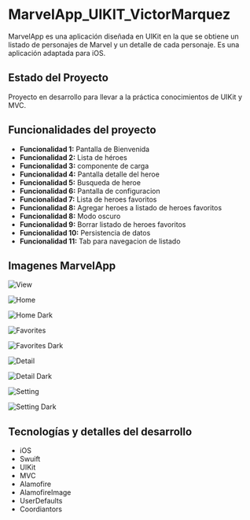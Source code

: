 # MarvelApp_UIKIT_VictorMarquez

MarvelApp es una aplicación diseñada en UIKit en la que se obtiene un listado de personajes de Marvel y un detalle de cada personaje. Es una aplicación  adaptada para iOS.

## Estado del Proyecto

Proyecto en desarrollo para llevar a la práctica conocimientos de UIKit y MVC.

## Funcionalidades del proyecto

- **Funcionalidad 1:**  Pantalla de Bienvenida
- **Funcionalidad 2:**  Lista de héroes
- **Funcionalidad 3:**  componente de carga
- **Funcionalidad 4:**  Pantalla detalle del heroe
- **Funcionalidad 5:**  Busqueda de heroe
- **Funcionalidad 6:**  Pantalla de configuracion
- **Funcionalidad 7:**  Lista de heroes favoritos
- **Funcionalidad 8:**  Agregar heroes a listado de heroes favoritos
- **Funcionalidad 8:**  Modo oscuro
- **Funcionalidad 9:**  Borrar listado de heroes favoritos
- **Funcionalidad 10:** Persistencia de datos
- **Funcionalidad 11:** Tab para navegacion de listado

## Imagenes MarvelApp

![View](https://sqrevjfizglmjxxfuvxy.supabase.co/storage/v1/object/sign/Talhua/marvel/view.png?token=eyJhbGciOiJIUzI1NiIsInR5cCI6IkpXVCJ9.eyJ1cmwiOiJUYWxodWEvbWFydmVsL3ZpZXcucG5nIiwiaWF0IjoxNzExMDMyNjI1LCJleHAiOjE3NDI1Njg2MjV9.Gu56LEG5_h8QcHIe3NMaHV2b843_zK5A5wzdZpCDfAM&t=2024-03-21T14%3A49%3A55.764Z)

![Home](https://sqrevjfizglmjxxfuvxy.supabase.co/storage/v1/object/sign/Talhua/marvel/h.png?token=eyJhbGciOiJIUzI1NiIsInR5cCI6IkpXVCJ9.eyJ1cmwiOiJUYWxodWEvbWFydmVsL2gucG5nIiwiaWF0IjoxNzExMDMyNTEzLCJleHAiOjE3NDI1Njg1MTN9.51-Iqv5agVOVsCyg7h2BfCPE56jZcJ5VrIq2A4YbelM&t=2024-03-21T14%3A48%3A04.094Z)

![Home Dark](https://sqrevjfizglmjxxfuvxy.supabase.co/storage/v1/object/sign/Talhua/marvel/hd.png?token=eyJhbGciOiJIUzI1NiIsInR5cCI6IkpXVCJ9.eyJ1cmwiOiJUYWxodWEvbWFydmVsL2hkLnBuZyIsImlhdCI6MTcxMTAzMjU1MCwiZXhwIjoxNzQyNTY4NTUwfQ.tXM31WG_4XgxJfGSZJSK8R3_tRgQZ46bNTenL99ScXI&t=2024-03-21T14%3A48%3A41.052Z)

![Favorites](https://sqrevjfizglmjxxfuvxy.supabase.co/storage/v1/object/sign/Talhua/marvel/f.png?token=eyJhbGciOiJIUzI1NiIsInR5cCI6IkpXVCJ9.eyJ1cmwiOiJUYWxodWEvbWFydmVsL2YucG5nIiwiaWF0IjoxNzExMDMyODU4LCJleHAiOjE3NDI1Njg4NTh9.WPOF3FRbbe3Ca9N1T5Dy01jjtpLeCKeZaTidXZtWnBQ&t=2024-03-21T14%3A53%3A49.270Z)

![Favorites Dark](https://sqrevjfizglmjxxfuvxy.supabase.co/storage/v1/object/sign/Talhua/marvel/fd.png?token=eyJhbGciOiJIUzI1NiIsInR5cCI6IkpXVCJ9.eyJ1cmwiOiJUYWxodWEvbWFydmVsL2ZkLnBuZyIsImlhdCI6MTcxMTAzMjkzMywiZXhwIjoxNzQyNTY4OTMzfQ.BUeWSjZkowUnpT-Us_VFpYPfdgS-aQMiBJwh_qKE0JM&t=2024-03-21T14%3A55%3A04.190Z)

![Detail](https://sqrevjfizglmjxxfuvxy.supabase.co/storage/v1/object/sign/Talhua/marvel/detail.png?token=eyJhbGciOiJIUzI1NiIsInR5cCI6IkpXVCJ9.eyJ1cmwiOiJUYWxodWEvbWFydmVsL2RldGFpbC5wbmciLCJpYXQiOjE3MTEwMzE2MTksImV4cCI6MTc0MjU2NzYxOX0.a7TiJZk3qce_9hAWnsTeMSj_GOpTx3nSlWmQFbA4VO8&t=2024-03-21T14%3A33%3A10.692Z)

![Detail Dark](https://sqrevjfizglmjxxfuvxy.supabase.co/storage/v1/object/sign/Talhua/marvel/detail-dark.png?token=eyJhbGciOiJIUzI1NiIsInR5cCI6IkpXVCJ9.eyJ1cmwiOiJUYWxodWEvbWFydmVsL2RldGFpbC1kYXJrLnBuZyIsImlhdCI6MTcxMTAzMTc0NSwiZXhwIjoxNzQyNTY3NzQ1fQ.FKxWGnUFCkG5JvGg8dfodeq-FEgzxaN0yD5yJPJgQK0&t=2024-03-21T14%3A35%3A16.458Z)

![Setting](https://sqrevjfizglmjxxfuvxy.supabase.co/storage/v1/object/sign/Talhua/marvel/setting.png?token=eyJhbGciOiJIUzI1NiIsInR5cCI6IkpXVCJ9.eyJ1cmwiOiJUYWxodWEvbWFydmVsL3NldHRpbmcucG5nIiwiaWF0IjoxNzExMDMxODE4LCJleHAiOjE3NDI1Njc4MTh9.Y9qircNplqfq8GfQlj0x3-ChIi5aC6OVUNs415b5-i0&t=2024-03-21T14%3A36%3A29.641Z)

![Setting Dark](https://sqrevjfizglmjxxfuvxy.supabase.co/storage/v1/object/sign/Talhua/marvel/setting-dark.png?token=eyJhbGciOiJIUzI1NiIsInR5cCI6IkpXVCJ9.eyJ1cmwiOiJUYWxodWEvbWFydmVsL3NldHRpbmctZGFyay5wbmciLCJpYXQiOjE3MTEwMzE4NjQsImV4cCI6MTc0MjU2Nzg2NH0.lfMlDn4KmaNQicl-NYHtBzuVxSTtfj-lb7tW2EivFIs&t=2024-03-21T14%3A37%3A14.713Z)



## Tecnologías y detalles del desarrollo

- iOS
- Swuift
- UIKit
- MVC 
- Alamofire
- AlamofireImage
- UserDefaults
- Coordiantors



